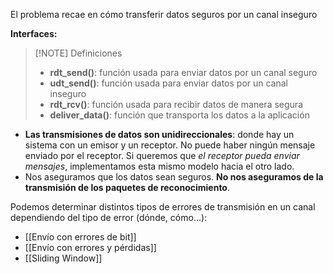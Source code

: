 El problema recae en cómo transferir datos seguros por un canal inseguro

**Interfaces:**

>[!NOTE] Definiciones
>- **rdt_send()**: función usada para enviar datos por un canal seguro
>- **udt_send()**: función usada para enviar datos por un canal inseguro
>- **rdt_rcv()**: función usada para recibir datos de manera segura
>- **deliver_data()**: función que transporta los datos a la aplicación

- **Las transmisiones de datos son unidireccionales**: donde hay un sistema con un emisor y un receptor. No puede haber ningún mensaje enviado por el receptor. Si queremos que *el receptor pueda enviar mensajes*, implementamos esta mismo modelo hacia el otro lado.
- Nos aseguramos que los datos sean seguros. **No nos aseguramos de la transmisión de los paquetes de reconocimiento**.

Podemos determinar distintos tipos de errores de transmisión en un canal dependiendo del tipo de error (dónde, cómo...):
- [[Envío con errores de bit]] 
- [[Envío con errores y pérdidas]]
- [[Sliding Window]]
